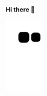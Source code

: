 ### Hi there 👋

![snake svg](https://github.com/nikben08/nikben08/blob/output/github-contribution-grid-snake.svg)
